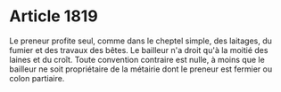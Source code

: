# Article 1819

Le preneur profite seul, comme dans le cheptel simple, des laitages, du fumier et des travaux des bêtes.   Le bailleur n'a droit qu'à la moitié des laines et du croît.   Toute convention contraire est nulle, à moins que le bailleur ne soit propriétaire de la métairie dont le preneur est fermier ou colon partiaire.